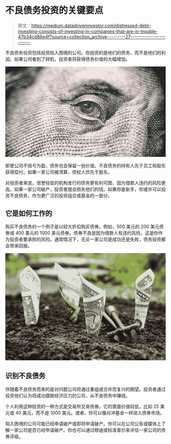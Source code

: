 # 不良债务投资的关键要点

> 原文：<https://medium.datadriveninvestor.com/distressed-debt-investing-consists-of-investing-in-companies-that-are-in-trouble-47b34cd86e4f?source=collection_archive---------27----------------------->

不良债务投资包括投资陷入困境的公司。你投资的是他们的债务，而不是他们的利润。如果公司看到了转机，投资者将获得债务价值的大幅增加。

![](img/ac9e6ea345d4b9e52b9ddd285e10c0c6.png)

即使公司不扭亏为盈，债务也会保留一些价值。不良债务的持有人先于员工和股东获得偿付。如果一家公司被清算，债权人优先于股东。

对投资者来说，信誉较低的机构发行的债务更有利可图，因为借款人违约的风险更高。如果一家公司破产，投资者就会损失他们的钱。如果你是新手，你或许可以投资不良债务，作为更广泛的投资组合或基金的一部分。

## 它是如何工作的

购买不良债务的一个例子是以较大折扣购买债券。例如，500 美元的 200 美元债券或 400 美元的 1000 美元债券。债券不良是因为借款人有违约风险，这是你作为投资者要承担的风险。通常情况下，无论一家公司是成功还是失败，债务投资都会带来回报。

![](img/521866ce5a4d94a61e4f87f45440201b.png)

## 识别不良债务

伴随着不良债务而来的是对问题公司将通过重组或合并而复兴的期望。投资者通过投资他们认为将成功摆脱经济压力的公司，从不良债务中赚钱。

个人利用这种投资的一种方式是交易所交易债券。它的票面价值较低，比如 25 美元或 40 美元，而不是 1000 美元。或者，你可以像对冲基金一样进入债券市场。

陷入困境的公司可能已经申请破产或即将申请破产。你可以在公司公告或媒体上了解一家公司是否已经申请破产。你也可以通过穆迪或标准普尔来评估一家公司的债券评级。